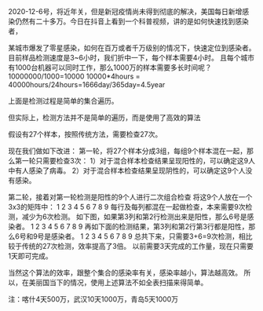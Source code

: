 2020-12-6号，将近年关，但是新冠疫情尚未得到彻底的解决，美国每日新增感染仍然有二十多万。今日在抖音上看到一个科普视频，讲的是如何快速找到感染者，

某城市爆发了零星感染，如何在百万或者千万级别的情况下，快速定位到感染者。
目前样品检测速度是3~6小时，我们折中一下，每个样本需要4小时。
且每个城市有1000台机器可以同时工作，那么1000万的样本需要多长时间呢？
10000000/1000=10000
10000*4hours = 40000hours/24hours=1666day/365day=4.5year

上面是检测过程是简单的集合遍历。

但实际上，检测方法并不是简单的遍历，而是使用了高效的算法

假设有27个样本，按照传统方法，需要检查27次。

现在我们做如下改进：
第一轮，将27个样本分成3组，每组9个样本混在一起，那么第一轮只需要检查3次：
1）对于混合样本检查结果呈现阳性的，可以确定这9人中有人感染了病毒。
2）对于混合样本检查结果呈现阴性的，可以确定这9个人没有感染。

第二轮，接着对第一轮检测是阳性的9个人进行二次组合检查
将这9个人放在一个3x3的矩阵中：
1 2 3
4 5 6
7 8 9
每行及每列都混在一起做检查，本来需要9次检测，减少为6次检测。
如下图，如果第3列和第2行检测出来是阳性，那么6号是感染者。
1 2 3
4 5 6
7 8 9
再如下面的检测结果，第3列和第2行第3行都是阳性，那么6号和9号是感染者。
1 2 3
4 5 6
7 8 9
总共下来，只需要3+6=9次检测，相比较于传统的27次检测，效率提高了3倍。
以前需要3天完成的工作量，现在只需要1天即可完成。

当然这个算法的效率，跟整个集合的感染率有关，感染率越小，算法越高效。
所以，在美丽国当下的情况，使用上述算法不如全表扫描来得简单。

注：喀什4天500万，武汉10天1000万，青岛5天1000万
